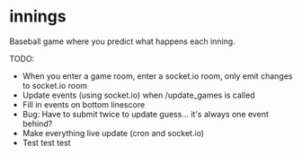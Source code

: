 # innings
Baseball game where you predict what happens each inning.

TODO:
* When you enter a game room, enter a socket.io room, only emit changes to socket.io room
* Update events (using socket.io) when /update_games is called
* Fill in events on bottom linescore
* Bug: Have to submit twice to update guess... it's always one event behind?
* Make everything live update (cron and socket.io)
* Test test test